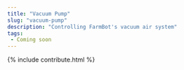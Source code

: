 ```yaml
---
title: "Vacuum Pump"
slug: "vacuum-pump"
description: "Controlling FarmBot's vacuum air system"
tags:
 - Coming soon
---
```


{% include contribute.html %}

